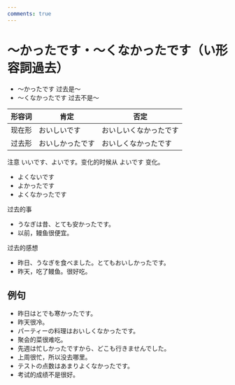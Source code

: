 ```yaml
---
comments: true
---
```


# ～かったです・～くなかったです（い形容詞過去）

- ～かったです 过去是～
- ～くなかったです 过去不是～

| 形容词 | 肯定       | 否定          |
|-----|----------|-------------|
| 现在形 | おいしいです   | おいしいくなかったです |
| 过去形 | おいしかったです | おいしくなかったです  |

注意 いいです、よいです。变化的时候从 よいです 变化。

- よくないです
- よかったです
- よくなかったです

过去的事

- うなぎは昔、とても安かったです。
- 以前，鳗鱼很便宜。

过去的感想

- 昨日、うなぎを食べました。とてもおいしかったです。
- 昨天，吃了鳗鱼。很好吃。

## 例句

- 昨日はとでも寒かったです。
- 昨天很冷。
- パーティーの料理はおいしくなかったです。
- 聚会的菜很难吃。
- 先週は忙しかったですから、どこも行きませんでした。
- 上周很忙，所以没去哪里。
- テストの点数はあまりよくなかったです。
- 考试的成绩不是很好。
